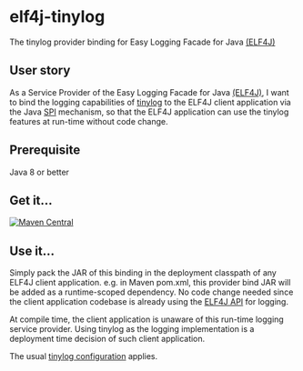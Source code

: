 # elf4j-tinylog

The tinylog provider binding for Easy Logging Facade for Java [(ELF4J)](https://github.com/elf4j/elf4j-api)

## User story

As a Service Provider of the Easy Logging Facade for Java [(ELF4J)](https://github.com/elf4j/elf4j-api), I want to bind
the logging capabilities of [tinylog](https://tinylog.org/v2/) to the ELF4J client application via the
Java [SPI](https://docs.oracle.com/javase/tutorial/sound/SPI-intro.html) mechanism, so that the ELF4J application can
use the tinylog features at run-time without code change.

## Prerequisite

Java 8 or better

## Get it...

[![Maven Central](https://img.shields.io/maven-central/v/io.github.elf4j/elf4j-tinylog.svg?label=Maven%20Central)](https://search.maven.org/search?q=g:%22io.github.elf4j%22%20AND%20a:%22elf4j-tinylog%22)

## Use it...

Simply pack the JAR of this binding in the deployment classpath of any ELF4J client application. e.g. in Maven pom.xml,
this provider bind JAR will be added as a runtime-scoped dependency. No code change needed since the client application
codebase is already using the [ELF4J API](https://github.com/elf4j/elf4j-api) for logging.

At compile time, the client application is unaware of this run-time logging service provider. Using tinylog as the
logging implementation is a deployment time decision of such client application.

The usual [tinylog configuration](https://tinylog.org/v2/configuration/) applies.

